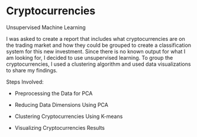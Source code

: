 # Cryptocurrencies

Unsupervised Machine Learning

I was asked to create a report that includes what cryptocurrencies are on the trading market and how they could be grouped to create a classification system for this new investment. Since there is no known output for what I am looking for, I decided to use unsupervised learning. To group the cryptocurrencies, I used a clustering algorithm and used data visualizations to share my findings.

Steps Involved:

- Preprocessing the Data for PCA 

- Reducing Data Dimensions Using PCA

- Clustering Cryptocurrencies Using K-means

- Visualizing Cryptocurrencies Results



